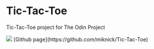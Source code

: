 # Tic-Tac-Toe
Tic-Tac-Toe project for The Odin Project

<img src="https://i.hizliresim.com/SCYN3I.png">
[Github page](https://github.com/miknick/Tic-Tac-Toe)
